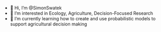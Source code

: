 - 👋 Hi, I’m @SimonSwatek
- 👀 I’m interested in Ecology, Agriculture, Decision-Focused Research 
- 🌱 I’m currently learning how to create and use probabilistic models to support agricultural decision making 

<!---
SimonSwatek/SimonSwatek is a ✨ special ✨ repository because its `README.md` (this file) appears on your GitHub profile.
You can click the Preview link to take a look at your changes.
--->
